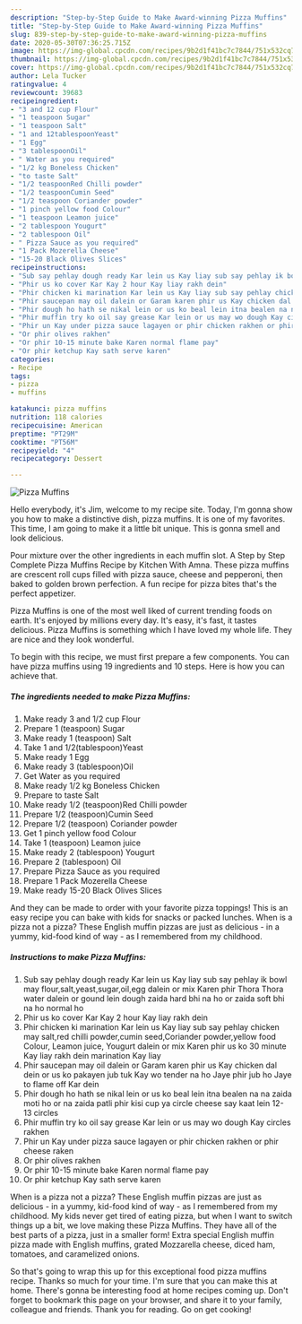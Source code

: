 ```yaml
---
description: "Step-by-Step Guide to Make Award-winning Pizza Muffins"
title: "Step-by-Step Guide to Make Award-winning Pizza Muffins"
slug: 839-step-by-step-guide-to-make-award-winning-pizza-muffins
date: 2020-05-30T07:36:25.715Z
image: https://img-global.cpcdn.com/recipes/9b2d1f41bc7c7844/751x532cq70/pizza-muffins-recipe-main-photo.jpg
thumbnail: https://img-global.cpcdn.com/recipes/9b2d1f41bc7c7844/751x532cq70/pizza-muffins-recipe-main-photo.jpg
cover: https://img-global.cpcdn.com/recipes/9b2d1f41bc7c7844/751x532cq70/pizza-muffins-recipe-main-photo.jpg
author: Lela Tucker
ratingvalue: 4
reviewcount: 39683
recipeingredient:
- "3 and 12 cup Flour"
- "1 teaspoon Sugar"
- "1 teaspoon Salt"
- "1 and 12tablespoonYeast"
- "1 Egg"
- "3 tablespoonOil"
- " Water as you required"
- "1/2 kg Boneless Chicken"
- "to taste Salt"
- "1/2 teaspoonRed Chilli powder"
- "1/2 teaspoonCumin Seed"
- "1/2 teaspoon Coriander powder"
- "1 pinch yellow food Colour"
- "1 teaspoon Leamon juice"
- "2 tablespoon Yougurt"
- "2 tablespoon Oil"
- " Pizza Sauce as you required"
- "1 Pack Mozerella Cheese"
- "15-20 Black Olives Slices"
recipeinstructions:
- "Sub say pehlay dough ready Kar lein us Kay liay sub say pehlay ik bowl may flour,salt,yeast,sugar,oil,egg dalein or mix Karen phir Thora Thora water dalein or gound lein dough zaida hard bhi na ho or zaida soft bhi na ho normal ho"
- "Phir us ko cover Kar Kay 2 hour Kay liay rakh dein"
- "Phir chicken ki marination Kar lein us Kay liay sub say pehlay chicken may salt,red chilli powder,cumin seed,Coriander powder,yellow food Colour, Leamon juice, Yougurt dalein or mix Karen phir us ko 30 minute Kay liay rakh dein marination Kay liay"
- "Phir saucepan may oil dalein or Garam karen phir us Kay chicken dal dein or us ko pakayen jub tuk Kay wo tender na ho Jaye phir jub ho Jaye to flame off Kar dein"
- "Phir dough ho hath se nikal lein or us ko beal lein itna bealen na na zaida moti ho or na zaida patli phir kisi cup ya circle cheese say kaat lein 12- 13 circles"
- "Phir muffin try ko oil say grease Kar lein or us may wo dough Kay circles rakhen"
- "Phir un Kay under pizza sauce lagayen or phir chicken rakhen or phir cheese raken"
- "Or phir olives rakhen"
- "Or phir 10-15 minute bake Karen normal flame pay"
- "Or phir ketchup Kay sath serve karen"
categories:
- Recipe
tags:
- pizza
- muffins

katakunci: pizza muffins 
nutrition: 118 calories
recipecuisine: American
preptime: "PT29M"
cooktime: "PT56M"
recipeyield: "4"
recipecategory: Dessert

---
```



![Pizza Muffins](https://img-global.cpcdn.com/recipes/9b2d1f41bc7c7844/751x532cq70/pizza-muffins-recipe-main-photo.jpg)

Hello everybody, it's Jim, welcome to my recipe site. Today, I'm gonna show you how to make a distinctive dish, pizza muffins. It is one of my favorites. This time, I am going to make it a little bit unique. This is gonna smell and look delicious.

Pour mixture over the other ingredients in each muffin slot. A Step by Step Complete Pizza Muffins Recipe by Kitchen With Amna. These pizza muffins are crescent roll cups filled with pizza sauce, cheese and pepperoni, then baked to golden brown perfection. A fun recipe for pizza bites that&#39;s the perfect appetizer.

Pizza Muffins is one of the most well liked of current trending foods on earth. It's enjoyed by millions every day. It's easy, it's fast, it tastes delicious. Pizza Muffins is something which I have loved my whole life. They are nice and they look wonderful.


To begin with this recipe, we must first prepare a few components. You can have pizza muffins using 19 ingredients and 10 steps. Here is how you can achieve that.

<!--inarticleads1-->

##### The ingredients needed to make Pizza Muffins:

1. Make ready 3 and 1/2 cup Flour
1. Prepare 1 (teaspoon) Sugar
1. Make ready 1 (teaspoon) Salt
1. Take 1 and 1/2(tablespoon)Yeast
1. Make ready 1 Egg
1. Make ready 3 (tablespoon)Oil
1. Get  Water as you required
1. Make ready 1/2 kg Boneless Chicken
1. Prepare to taste Salt
1. Make ready 1/2 (teaspoon)Red Chilli powder
1. Prepare 1/2 (teaspoon)Cumin Seed
1. Prepare 1/2 (teaspoon) Coriander powder
1. Get 1 pinch yellow food Colour
1. Take 1 (teaspoon) Leamon juice
1. Make ready 2 (tablespoon) Yougurt
1. Prepare 2 (tablespoon) Oil
1. Prepare  Pizza Sauce as you required
1. Prepare 1 Pack Mozerella Cheese
1. Make ready 15-20 Black Olives Slices


And they can be made to order with your favorite pizza toppings! This is an easy recipe you can bake with kids for snacks or packed lunches. When is a pizza not a pizza? These English muffin pizzas are just as delicious - in a yummy, kid-food kind of way - as I remembered from my childhood. 

<!--inarticleads2-->

##### Instructions to make Pizza Muffins:

1. Sub say pehlay dough ready Kar lein us Kay liay sub say pehlay ik bowl may flour,salt,yeast,sugar,oil,egg dalein or mix Karen phir Thora Thora water dalein or gound lein dough zaida hard bhi na ho or zaida soft bhi na ho normal ho
1. Phir us ko cover Kar Kay 2 hour Kay liay rakh dein
1. Phir chicken ki marination Kar lein us Kay liay sub say pehlay chicken may salt,red chilli powder,cumin seed,Coriander powder,yellow food Colour, Leamon juice, Yougurt dalein or mix Karen phir us ko 30 minute Kay liay rakh dein marination Kay liay
1. Phir saucepan may oil dalein or Garam karen phir us Kay chicken dal dein or us ko pakayen jub tuk Kay wo tender na ho Jaye phir jub ho Jaye to flame off Kar dein
1. Phir dough ho hath se nikal lein or us ko beal lein itna bealen na na zaida moti ho or na zaida patli phir kisi cup ya circle cheese say kaat lein 12- 13 circles
1. Phir muffin try ko oil say grease Kar lein or us may wo dough Kay circles rakhen
1. Phir un Kay under pizza sauce lagayen or phir chicken rakhen or phir cheese raken
1. Or phir olives rakhen
1. Or phir 10-15 minute bake Karen normal flame pay
1. Or phir ketchup Kay sath serve karen


When is a pizza not a pizza? These English muffin pizzas are just as delicious - in a yummy, kid-food kind of way - as I remembered from my childhood. My kids never get tired of eating pizza, but when I want to switch things up a bit, we love making these Pizza Muffins. They have all of the best parts of a pizza, just in a smaller form! Extra special English muffin pizza made with English muffins, grated Mozzarella cheese, diced ham, tomatoes, and caramelized onions. 

So that's going to wrap this up for this exceptional food pizza muffins recipe. Thanks so much for your time. I'm sure that you can make this at home. There's gonna be interesting food at home recipes coming up. Don't forget to bookmark this page on your browser, and share it to your family, colleague and friends. Thank you for reading. Go on get cooking!
